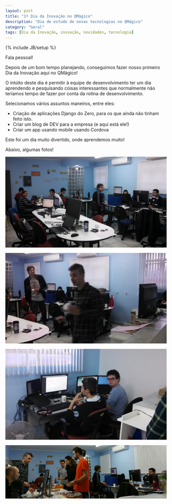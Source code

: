 ```yaml
---
layout: post
title: "1º Dia da Inovação no QMágico"
description: "Dia de estudo de novas tecnologias no QMágico"
category: "Geral"
tags: [Dia da Inovação, inovação, novidades, tecnologia]
---
```

{% include JB/setup %}

Fala pessoal!

Depois de um bom tempo planejando, conseguimos fazer nosso primeiro Dia da Inovação aqui no QMágico!

O intúito deste dia é permitir à equipe de desenvolvimento ter um dia aprendendo e pesquisando coisas interessantes que normalmente não teríamos tempo de fazer por conta da rotina de desenvolvimento.

Selecionamos vários assuntos maneiros, entre eles:

* Criação de aplicações Django do Zero, para os que ainda não tinham feito isto.
* Criar um blog de DEV para a empresa (e aqui está ele!)
* Criar um app usando mobile usando Cordova

Este foi um dia muito divertido, onde aprendemos muito!

Abaixo, algumas fotos!

![Foto 1](/assets/images/1diainovacao/1diainovavao1.jpg)

![Foto 2](/assets/images/1diainovacao/1diainovavao2.jpg)

![Foto 3](/assets/images/1diainovacao/1diainovavao3.jpg)

![Foto 4](/assets/images/1diainovacao/1diainovavao4.jpg)
